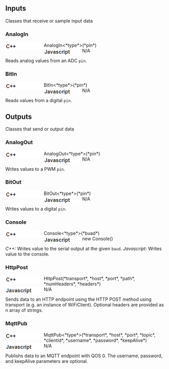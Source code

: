 ## Inputs

Classes that receive or sample input data

### AnalogIn

<img align="left" src="../img/cpp.png">
AnalogIn&lt;*type*&gt;(*pin*)
<br>
<img align="left" src="../img/javascript.png">
N/A

Reads analog values from an ADC `pin`.

### BitIn

<img align="left" src="../img/cpp.png">
BitIn&lt;*type*&gt;(*pin*)
<br>
<img align="left" src="../img/javascript.png">
N/A

Reads values from a digital `pin`.

## Outputs

Classes that send or output data

### AnalogOut

<img align="left" src="../img/cpp.png">
AnalogOut&lt;*type*&gt;(*pin*)
<br>
<img align="left" src="../img/javascript.png">
N/A

Writes values to a PWM `pin`.

### BitOut

<img align="left" src="../img/cpp.png">
BitOut&lt;*type*&gt;(*pin*)
<br>
<img align="left" src="../img/javascript.png">
N/A

Writes values to a digital `pin`.

### Console

<img align="left" src="../img/cpp.png">
Console&lt;*type*&gt;(*buad*)
<br>
<img align="left" src="../img/javascript.png">
new Console()

*C++:* Writes value to the serial output at the given `baud`.  *Javascript:* Writes value to the console.

### HttpPost

<img align="left" src="../img/cpp.png">
HttpPost(*transport*, *host*, *port*, *path*, *numHeaders*, *headers*)
<br>
<img align="left" src="../img/javascript.png">
N/A

Sends data to an HTTP endpoint using the HTTP POST method using transport (e.g. an instance of WiFiClient).  Optional headers are provided as n array of strings.

### MqttPub

<img align="left" src="../img/cpp.png">
MqttPub&lt;*type*&gt;(*transport*, *host*, *port*, *topic*, *clientId*, *username*, *password*, *keepAlive*)
<br>
<img align="left" src="../img/javascript.png">
N/A

Publishs data to an MQTT endpoint with QOS 0.  The username, password, and keepAlive parameters are optional.

